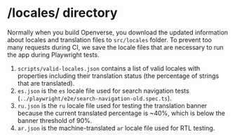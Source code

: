# /locales/ directory

Normally when you build Openverse, you download the updated information about locales and translation files to `src/locales` folder. To prevent too many requests during CI, we save the locale files that are necessary to run the app during Playwright tests.

1. `scripts/valid-locales.json` contains a list of valid locales with properties including their translation status (the percentage of strings that are translated).
2. `es.json` is the `es` locale file used for search navigation tests (`../playwright/e2e/search-navigation-old.spec.ts`).
3. `ru.json` is the `ru` locale file used for testing the translation banner because the current translated percentage is ~40%, which is below the banner threshold of 90%.
4. `ar.json` is the machine-translated `ar` locale file used for RTL testing.
